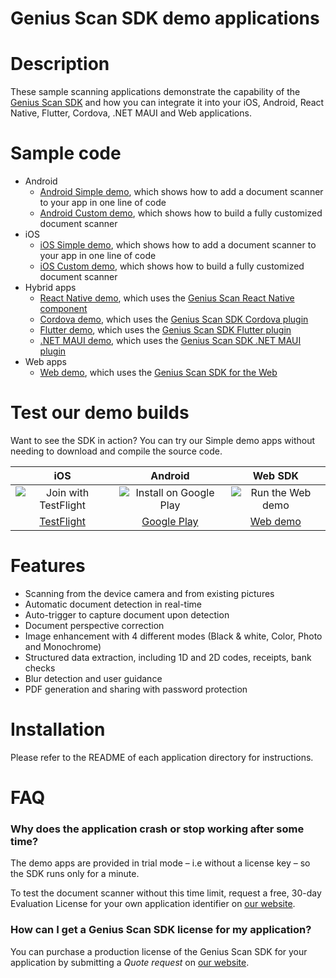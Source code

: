 Genius Scan SDK demo applications
=================================

# Description

These sample scanning applications demonstrate the capability of the [Genius Scan SDK](https://geniusscansdk.com) and how you can integrate it into your iOS, Android, React Native, Flutter, Cordova, .NET MAUI and Web applications.

# Sample code

- Android
  - [Android Simple demo](./android/demo-simple), which shows how to add a document scanner to your app in one line of code
  - [Android Custom demo](./android//demo-custom), which shows how to build a fully customized document scanner
- iOS
  - [iOS Simple demo](./ios/GSSDKSimpleDemo), which shows how to add a document scanner to your app in one line of code
  - [iOS Custom demo](./ios/GSSDKCustomDemo), which shows how to build a fully customized document scanner
- Hybrid apps
  - [React Native demo](./react-native-genius-scan-demo/README.md), which uses the [Genius Scan React Native component](https://www.npmjs.com/package/@thegrizzlylabs/react-native-genius-scan)
  - [Cordova demo](./cordova-plugin-genius-scan-demo/README.md), which uses the [Genius Scan SDK Cordova plugin](https://www.npmjs.com/package/@thegrizzlylabs/cordova-plugin-genius-scan)
  - [Flutter demo](./flutter-plugin-genius-scan-demo/README.md), which uses the [Genius Scan SDK Flutter plugin](https://pub.dev/packages/flutter_genius_scan)
  - [.NET MAUI demo](./dotnet-maui/README.md), which uses the [Genius Scan SDK .NET MAUI plugin](https://www.nuget.org/profiles/thegrizzlylabs)
- Web apps
  - [Web demo](./web/README.md), which uses the [Genius Scan SDK for the Web](https://www.npmjs.com/package/@thegrizzlylabs/web-geniusscan-sdk)

# Test our demo builds

Want to see the SDK in action? You can try our Simple demo apps without needing to download and compile the source code.

|                          **iOS**                         |                                        **Android**                                        |                            **Web SDK**                            |
|:--------------------------------------------------------:|:-----------------------------------------------------------------------------------------:|:-------------------------------------------------------------:|
|![Join with TestFlight](https://geniusscansdk.com/img/gssdk-simple-demo-testflight.png)|![Install on Google Play](https://geniusscansdk.com/img/gssdk-simple-demo-google-play.png)|![Run the Web demo](https://geniusscansdk.com/img/gssdk-web-simple-demo.png)|
| [TestFlight](https://testflight.apple.com/join/2h543kR5) | [Google Play](https://play.google.com/store/apps/details?id=com.geniusscansdk.simpledemo) | [Web demo](https://demo.geniusscansdk.com/) |

# Features

- Scanning from the device camera and from existing pictures
- Automatic document detection in real-time
- Auto-trigger to capture document upon detection
- Document perspective correction
- Image enhancement with 4 different modes (Black & white, Color, Photo and Monochrome)
- Structured data extraction, including 1D and 2D codes, receipts, bank checks
- Blur detection  and user guidance
- PDF generation and sharing with password protection

# Installation

Please refer to the README of each application directory for instructions.

# FAQ

### Why does the application crash or stop working after some time?

The demo apps are provided in trial mode – i.e without a license key – so the SDK runs only for a minute.

To test the document scanner without this time limit, request a free, 30-day Evaluation License for your own application identifier on [our website](https://geniusscansdk.com).

### How can I get a Genius Scan SDK license for my application?

You can purchase a production license of the Genius Scan SDK for your application by submitting a _Quote request_ on [our website](https://geniusscansdk.com).
